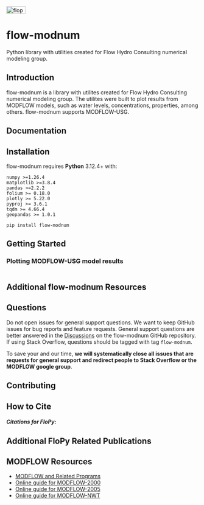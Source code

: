 <img src="https://static.wixstatic.com/media/ac0ca5_db4f67801b0149b1ad0ec345e448de8f~mv2_d_3207_1376_s_2.png/v1/fill/w_261,h_111,al_c,q_85,usm_0.66_1.00_0.01,enc_avif,quality_auto/Color%20logo%20with%20background.png" alt="flopy3" style="width:50;height:20">

# flow-modnum
Python library with utilities created for Flow Hydro Consulting numerical modeling group.

Introduction
-----------------------------------------------

flow-modnum is a library with utilites created for Flow Hydro Consulting numerical modeling group. The utilites were built to plot results from MODFLOW models, such as water levels, concentrations, properties, among others. flow-modnum supports MODFLOW-USG.


Documentation
-----------------------------------------------


Installation
-----------------------------------------------

flow-modnum requires **Python** 3.12.4+ with:

```
numpy >=1.26.4
matplotlib >=3.8.4
pandas >=2.2.2
folium >= 0.18.0
plotly >= 5.22.0
pyproj >= 3.6.1
tqdm >= 4.66.4
geopandas >= 1.0.1
```

    pip install flow-modnum



Getting Started
-----------------------------------------------

### Plotting MODFLOW-USG model results

```python

```



Additional flow-modnum Resources
------------------------------------------------


Questions
------------------------------------------------
Do not open issues for general support questions.  We want to keep GitHub issues for bug reports and feature requests. General support questions are better answered in the [Discussions](https://github.com/modflowpy/flopy/discussions) on the flow-modnum GitHub repository. If using Stack Overflow, questions should be tagged with tag `flow-modnum`.

To save your and our time, **we will systematically close all issues that are requests for general support and redirect people to Stack Overflow or the MODFLOW google group**.


Contributing
------------------------------------------------



How to Cite
-----------------------------------------------

##### ***Citations for FloPy:***



Additional FloPy Related Publications
-----------------------------------------------



MODFLOW Resources
-----------------------------------------------

+ [MODFLOW and Related Programs](https://water.usgs.gov/ogw/modflow/)
+ [Online guide for MODFLOW-2000](https://water.usgs.gov/nrp/gwsoftware/modflow2000/Guide/)
+ [Online guide for MODFLOW-2005](https://water.usgs.gov/ogw/modflow/MODFLOW-2005-Guide/)
+ [Online guide for MODFLOW-NWT](https://water.usgs.gov/ogw/modflow-nwt/MODFLOW-NWT-Guide/)